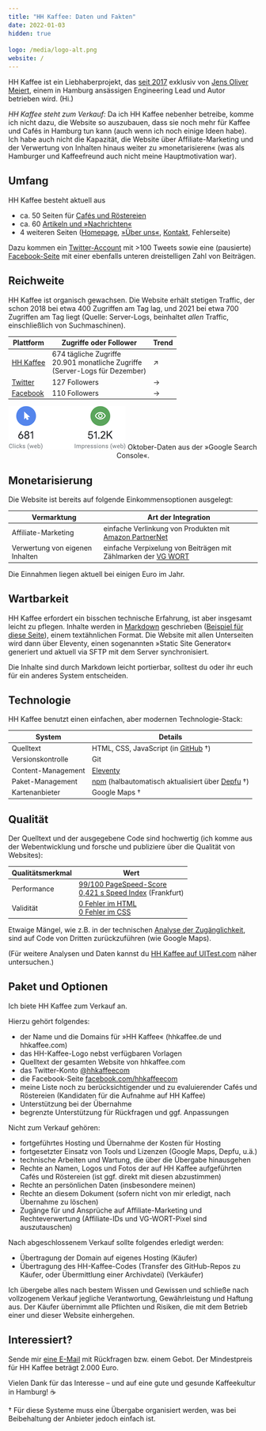 ```yaml
---
title: "HH Kaffee: Daten und Fakten"
date: 2022-01-03
hidden: true

logo: /media/logo-alt.png
website: /
---
```


HH Kaffee ist ein Liebhaberprojekt, das [seit 2017](/ueber-uns/) exklusiv von [Jens Oliver Meiert](https://meiert.com/), einem in Hamburg ansässigen Engineering Lead und Autor betrieben wird. (Hi.)

_HH Kaffee steht zum Verkauf:_ Da ich HH Kaffee nebenher betreibe, komme ich nicht dazu, die Website so auszubauen, dass sie noch mehr für Kaffee und Cafés in Hamburg tun kann (auch wenn ich noch einige Ideen habe). Ich habe auch nicht die Kapazität, die Website über Affiliate-Marketing und der Verwertung von Inhalten hinaus weiter zu »monetarisieren« (was als Hamburger und Kaffeefreund auch nicht meine Hauptmotivation war).

## Umfang

HH Kaffee besteht aktuell aus

* ca. 50 Seiten für [Cafés und Röstereien](/cafes/)
* ca. 60 [Artikeln und »Nachrichten«](/schnack/)
* 4 weiteren Seiten ([Homepage](/), [»Über uns«](/ueber-uns/), [Kontakt](/kontakt/), Fehlerseite)

Dazu kommen ein [Twitter-Account](https://twitter.com/hhkaffeecom) mit >100 Tweets sowie eine (pausierte) [Facebook-Seite](https://www.facebook.com/hhkaffeecom) mit einer ebenfalls unteren dreistelligen Zahl von Beiträgen.

## Reichweite

HH Kaffee ist organisch gewachsen. Die Website erhält stetigen Traffic, der schon 2018 bei etwa 400 Zugriffen am Tag lag, und 2021 bei etwa 700 Zugriffen am Tag liegt (Quelle: Server-Logs, beinhaltet _allen_ Traffic, einschließlich von Suchmaschinen).

| Plattform | Zugriffe oder Follower | Trend |
|---|---|---|
| [HH Kaffee](https://hhkaffee.com/) | 674 tägliche Zugriffe<br>20.901 monatliche Zugriffe<br>(Server-Logs für Dezember) | ↗ |
| [Twitter](https://twitter.com/hhkaffeecom) | 127 Followers | → |
| [Facebook](https://www.facebook.com/hhkaffeecom) | 110 Followers | → |

<div style="text-align: center;">

![Screenshot aus der »Google Search Console«.](/media/temp-google-search-2021-10.png)
Oktober-Daten aus der »Google Search Console«.

</div>

## Monetarisierung

Die Website ist bereits auf folgende Einkommensoptionen ausgelegt:

| Vermarktung | Art der Integration |
|---|---|
| Affiliate-Marketing | einfache Verlinkung von Produkten mit [Amazon PartnerNet](https://partnernet.amazon.de/) |
| Verwertung von eigenen Inhalten | einfache Verpixelung von Beiträgen mit Zählmarken der [VG WORT](https://www.vgwort.de/) |

Die Einnahmen liegen aktuell bei einigen Euro im Jahr.

## Wartbarkeit

HH Kaffee erfordert ein bisschen technische Erfahrung, ist aber insgesamt leicht zu pflegen. Inhalte werden in [Markdown](https://daringfireball.net/projects/markdown/) geschrieben ([Beispiel für diese Seite](https://github.com/j9t/hhkaffee.com/blob/master/schnack/hh-kaffee-daten-und-fakten.md)), einem textähnlichen Format. Die Website mit allen Unterseiten wird dann über Eleventy, einen sogenannten »Static Site Generator« generiert und aktuell via SFTP mit dem Server synchronisiert.

Die Inhalte sind durch Markdown leicht portierbar, solltest du oder ihr euch für ein anderes System entscheiden.

## Technologie

HH Kaffee benutzt einen einfachen, aber modernen Technologie-Stack:

| System | Details |
|---|---|
| Quelltext | HTML, CSS, JavaScript (in [GitHub](https://github.com/j9t/hhkaffee.com)&nbsp;†) |
| Versionskontrolle | Git |
| Content-Management | [Eleventy](https://www.11ty.dev/) |
| Paket-Management | [npm](https://www.npmjs.com/) (halbautomatisch aktualisiert über [Depfu](https://depfu.com/)&nbsp;†) |
| Kartenanbieter | Google Maps&nbsp;† |

## Qualität

Der Quelltext und der ausgegebene Code sind hochwertig (ich komme aus der Webentwicklung und forsche und publiziere über die Qualität von Websites):

| Qualitätsmerkmal | Wert |
|---|---|
| Performance | [99/100 PageSpeed-Score](https://pagespeed.web.dev/report?url=https%3A%2F%2Fhhkaffee.com%2F)<br>[0,421&nbsp;s Speed Index](https://www.webpagetest.org/result/211103_BiDc40_94451b092d67a58a9e7c1d732a44a95f/) (Frankfurt) |
| Validität | [0 Fehler im HTML](https://validator.w3.org/nu/?doc=https%3A%2F%2Fhhkaffee.com%2F)<br>[0 Fehler im CSS](https://jigsaw.w3.org/css-validator/validator?uri=https%3A%2F%2Fhhkaffee.com%2F&profile=css3svg&usermedium=all&vextwarning=true) |

Etwaige Mängel, wie z.B. in der technischen [Analyse der Zugänglichkeit](https://wave.webaim.org/report#/https%3A%2F%2Fhhkaffee.com%2F), sind auf Code von Dritten zurückzuführen (wie Google Maps). 

(Für weitere Analysen und Daten kannst du [HH Kaffee auf UITest.com](https://uitest.com/check/results/?url=https://hhkaffee.com/) näher untersuchen.)

## Paket und Optionen

Ich biete HH Kaffee zum Verkauf an.

Hierzu gehört folgendes:

* der Name und die Domains für »HH Kaffee« (hhkaffee.de und hhkaffee.com)
* das HH-Kaffee-Logo nebst verfügbaren Vorlagen
* Quelltext der gesamten Website von hhkaffee.com
* das Twitter-Konto [@hhkaffeecom](https://twitter.com/hhkaffeecom)
* die Facebook-Seite [facebook.com/hhkaffeecom](https://www.facebook.com/hhkaffeecom)
* meine Liste noch zu berücksichtigender und zu evaluierender Cafés und Röstereien (Kandidaten für die Aufnahme auf HH Kaffee)
* Unterstützung bei der Übernahme
* begrenzte Unterstützung für Rückfragen und ggf. Anpassungen

Nicht zum Verkauf gehören:

* fortgeführtes Hosting und Übernahme der Kosten für Hosting
* fortgesetzter Einsatz von Tools und Lizenzen (Google Maps, Depfu, u.ä.)
* technische Arbeiten und Wartung, die über die Übergabe hinausgehen 
* Rechte an Namen, Logos und Fotos der auf HH Kaffee aufgeführten Cafés und Röstereien (ist ggf. direkt mit diesen abzustimmen)
* Rechte an persönlichen Daten (insbesondere meinen)
* Rechte an diesem Dokument (sofern nicht von mir erledigt, nach Übernahme zu löschen)
* Zugänge für und Ansprüche auf Affiliate-Marketing und Rechteverwertung (Affiliate-IDs und VG-WORT-Pixel sind auszutauschen)

Nach abgeschlossenem Verkauf sollte folgendes erledigt werden:

* Übertragung der Domain auf eigenes Hosting (Käufer)
* Übertragung des HH-Kaffee-Codes (Transfer des GitHub-Repos zu Käufer, oder Übermittlung einer Archivdatei) (Verkäufer)

Ich übergebe alles nach bestem Wissen und Gewissen und schließe nach vollzogenem Verkauf jegliche Verantwortung, Gewährleistung und Haftung aus. Der Käufer übernimmt alle Pflichten und Risiken, die mit dem Betrieb einer und dieser Website einhergehen.

## Interessiert?

Sende mir [eine E-Mail](/kontakt/) mit Rückfragen bzw. einem Gebot. Der Mindestpreis für HH Kaffee beträgt 2.000 Euro.

Vielen Dank für das Interesse – und auf eine gute und gesunde Kaffeekultur in Hamburg!&nbsp;☕️

† Für diese Systeme muss eine Übergabe organisiert werden, was bei Beibehaltung der Anbieter jedoch einfach ist.